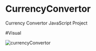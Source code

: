 # CurrencyConvertor
Currency Convertor JavaScript Project

#Visual

![currencyConvertor](https://user-images.githubusercontent.com/105909607/180647699-f843e28d-2e80-4901-b13e-d03d6a285e98.png)
